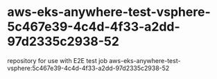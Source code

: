 # aws-eks-anywhere-test-vsphere-5c467e39-4c4d-4f33-a2dd-97d2335c2938-52
repository for use with E2E test job aws-eks-anywhere-test-vsphere:5c467e39-4c4d-4f33-a2dd-97d2335c2938-52

